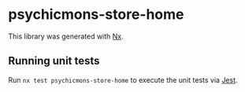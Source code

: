# psychicmons-store-home

This library was generated with [Nx](https://nx.dev).

## Running unit tests

Run `nx test psychicmons-store-home` to execute the unit tests via [Jest](https://jestjs.io).
